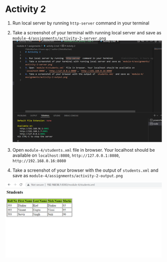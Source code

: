 # Activity 2

1. Run local server by running `http-server` command in your terminal
2. Take a screenshot of your terminal with running local server and save as `module-4/assignments/activity-2-server.png`
 ![Activity1](/module-4/assignments/activity-2-server.png)

3. Open `module-4/students.xml` file in browser. Your localhost should be available on `localhost:8080`, `http://127.0.0.1:8080`, `http://192.168.0.16:8080`

4. Take a screenshot of your browser with the output of `students.xml` and save as `module-4/assignments/activity-2-output.png`

![Activity2](/module-4/assignments/activity-2-output.png)

